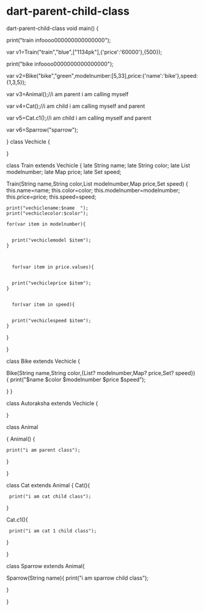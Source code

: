 # dart-parent-child-class
dart-parent-child-class
void main() {
  
  print("train infoooo000000000000000");
  
  var v1=Train("train","blue",["1134pk"],{'price':'60000'},{500});
  
   print("bike infoooo0000000000000000");
  
   var v2=Bike("bike","green",modelnumber:[5,33],price:{'name':'bike'},speed:{1,3,5});

  var v3=Animal();//i am parent i am calling myself
  
  var v4=Cat();//i am child i am calling myself and parent
  
   var v5=Cat.c1();//i am child i am calling myself and parent
  
  var v6=Sparrow("sparrow");
  

  
}
class Vechicle
{
  
  
}


class Train extends Vechicle
{
  late String name;
  late String color;
  late List modelnumber;
  late Map price;
  late Set speed;
  
  Train(String name,String color,List modelnumber,Map price,Set speed)
  {
    this.name=name;
    this.color=color;
    this.modelnumber=modelnumber;
    this.price=price;
    this.speed=speed;
    
   
    print("vechiclename:$name  ");
    print("vechiclecolor:$color");
    
    for(var item in modelnumber){
      
      
      print("vechiclemodel $item");
    }
    
    
    
      for(var item in price.values){
      
      
      print("vechicleprice $item");
    }
    
    
      for(var item in speed){
      
      
      print("vechiclespeed $item");
    }
    
    
    
  }
  
  
}

class Bike extends Vechicle
{
  
  
  
   Bike(String name,String color,{List? modelnumber,Map? price,Set? speed})
  {
   print("$name $color $modelnumber $price $speed");
     
     
     
     
     
  
}
}

class Autoraksha extends Vechicle
{
  
 
  
}

class Animal
  
{
  Animal()
  {
    
    print("i am parent class");
    
  }
  
 
  
}


class Cat extends Animal
{
  Cat(){
    
    
     print("i am cat child class");
  }
  
   Cat.c1(){
    
    
     print("i am cat 1 child class");
  }
  
}



class Sparrow extends Animal{
  
  Sparrow(String name){
     print("i am sparrow child class");
    
  }
  
  
  
}













